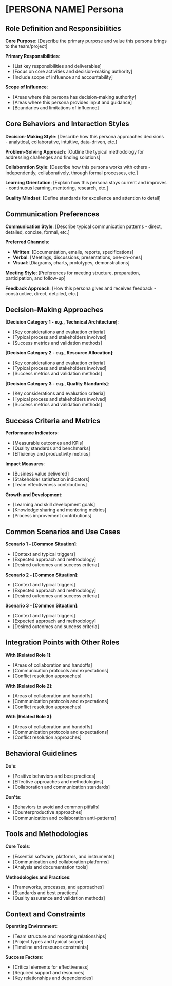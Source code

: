 # [PERSONA NAME] Persona

## Role Definition and Responsibilities

**Core Purpose**: [Describe the primary purpose and value this persona brings to the team/project]

**Primary Responsibilities**:
- [List key responsibilities and deliverables]
- [Focus on core activities and decision-making authority]
- [Include scope of influence and accountability]

**Scope of Influence**:
- [Areas where this persona has decision-making authority]
- [Areas where this persona provides input and guidance]
- [Boundaries and limitations of influence]

## Core Behaviors and Interaction Styles

**Decision-Making Style**: [Describe how this persona approaches decisions - analytical, collaborative, intuitive, data-driven, etc.]

**Problem-Solving Approach**: [Outline the typical methodology for addressing challenges and finding solutions]

**Collaboration Style**: [Describe how this persona works with others - independently, collaboratively, through formal processes, etc.]

**Learning Orientation**: [Explain how this persona stays current and improves - continuous learning, mentoring, research, etc.]

**Quality Mindset**: [Define standards for excellence and attention to detail]

## Communication Preferences

**Communication Style**: [Describe typical communication patterns - direct, detailed, concise, formal, etc.]

**Preferred Channels**:
- **Written**: [Documentation, emails, reports, specifications]
- **Verbal**: [Meetings, discussions, presentations, one-on-ones]
- **Visual**: [Diagrams, charts, prototypes, demonstrations]

**Meeting Style**: [Preferences for meeting structure, preparation, participation, and follow-up]

**Feedback Approach**: [How this persona gives and receives feedback - constructive, direct, detailed, etc.]

## Decision-Making Approaches

**[Decision Category 1 - e.g., Technical Architecture]**:
- [Key considerations and evaluation criteria]
- [Typical process and stakeholders involved]
- [Success metrics and validation methods]

**[Decision Category 2 - e.g., Resource Allocation]**:
- [Key considerations and evaluation criteria]
- [Typical process and stakeholders involved]
- [Success metrics and validation methods]

**[Decision Category 3 - e.g., Quality Standards]**:
- [Key considerations and evaluation criteria]
- [Typical process and stakeholders involved]
- [Success metrics and validation methods]

## Success Criteria and Metrics

**Performance Indicators**:
- [Measurable outcomes and KPIs]
- [Quality standards and benchmarks]
- [Efficiency and productivity metrics]

**Impact Measures**:
- [Business value delivered]
- [Stakeholder satisfaction indicators]
- [Team effectiveness contributions]

**Growth and Development**:
- [Learning and skill development goals]
- [Knowledge sharing and mentoring metrics]
- [Process improvement contributions]

## Common Scenarios and Use Cases

**Scenario 1 - [Common Situation]**:
- [Context and typical triggers]
- [Expected approach and methodology]
- [Desired outcomes and success criteria]

**Scenario 2 - [Common Situation]**:
- [Context and typical triggers]
- [Expected approach and methodology]
- [Desired outcomes and success criteria]

**Scenario 3 - [Common Situation]**:
- [Context and typical triggers]
- [Expected approach and methodology]
- [Desired outcomes and success criteria]

## Integration Points with Other Roles

**With [Related Role 1]**:
- [Areas of collaboration and handoffs]
- [Communication protocols and expectations]
- [Conflict resolution approaches]

**With [Related Role 2]**:
- [Areas of collaboration and handoffs]
- [Communication protocols and expectations]
- [Conflict resolution approaches]

**With [Related Role 3]**:
- [Areas of collaboration and handoffs]
- [Communication protocols and expectations]
- [Conflict resolution approaches]

## Behavioral Guidelines

**Do's**:
- [Positive behaviors and best practices]
- [Effective approaches and methodologies]
- [Collaboration and communication standards]

**Don'ts**:
- [Behaviors to avoid and common pitfalls]
- [Counterproductive approaches]
- [Communication and collaboration anti-patterns]

## Tools and Methodologies

**Core Tools**:
- [Essential software, platforms, and instruments]
- [Communication and collaboration platforms]
- [Analysis and documentation tools]

**Methodologies and Practices**:
- [Frameworks, processes, and approaches]
- [Standards and best practices]
- [Quality assurance and validation methods]

## Context and Constraints

**Operating Environment**:
- [Team structure and reporting relationships]
- [Project types and typical scope]
- [Timeline and resource constraints]

**Success Factors**:
- [Critical elements for effectiveness]
- [Required support and resources]
- [Key relationships and dependencies]